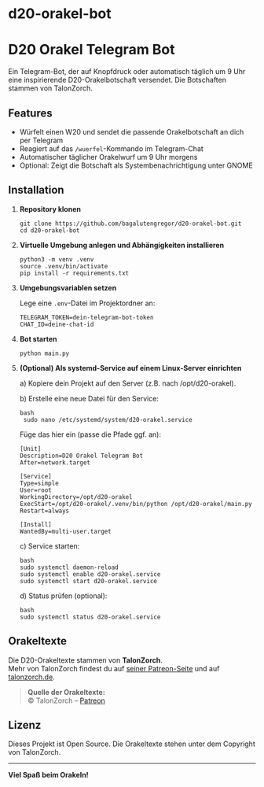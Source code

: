 # d20-orakel-bot
# D20 Orakel Telegram Bot

Ein Telegram-Bot, der auf Knopfdruck oder automatisch täglich um 9 Uhr eine inspirierende D20-Orakelbotschaft versendet. Die Botschaften stammen von TalonZorch.

## Features

- Würfelt einen W20 und sendet die passende Orakelbotschaft an dich per Telegram
- Reagiert auf das `/wuerfel`-Kommando im Telegram-Chat
- Automatischer täglicher Orakelwurf um 9 Uhr morgens
- Optional: Zeigt die Botschaft als Systembenachrichtigung unter GNOME

## Installation

1. **Repository klonen**
   ```
   git clone https://github.com/bagalutengregor/d20-orakel-bot.git
   cd d20-orakel-bot
   ```

2. **Virtuelle Umgebung anlegen und Abhängigkeiten installieren**
   ```
   python3 -m venv .venv
   source .venv/bin/activate
   pip install -r requirements.txt
   ```

3. **Umgebungsvariablen setzen**

   Lege eine `.env`-Datei im Projektordner an:
   ```
   TELEGRAM_TOKEN=dein-telegram-bot-token
   CHAT_ID=deine-chat-id
   ```

4. **Bot starten**
   ```
   python main.py
   ```

5. **(Optional) Als systemd-Service auf einem Linux-Server einrichten**

     a) Kopiere dein Projekt auf den Server (z.B. nach /opt/d20-orakel).
    
     b) Erstelle eine neue Datei für den Service:

       bash
        sudo nano /etc/systemd/system/d20-orakel.service
     Füge das hier ein (passe die Pfade ggf. an):

       [Unit]
       Description=D20 Orakel Telegram Bot
       After=network.target

       [Service]
       Type=simple
       User=root
       WorkingDirectory=/opt/d20-orakel
       ExecStart=/opt/d20-orakel/.venv/bin/python /opt/d20-orakel/main.py
       Restart=always

       [Install]
       WantedBy=multi-user.target

     c) Service starten:

       bash
       sudo systemctl daemon-reload
       sudo systemctl enable d20-orakel.service
       sudo systemctl start d20-orakel.service
     d) Status prüfen (optional):

       bash
       sudo systemctl status d20-orakel.service

## Orakeltexte

Die D20-Orakeltexte stammen von **TalonZorch**.  
Mehr von TalonZorch findest du auf [seiner Patreon-Seite](https://www.patreon.com/talonzorch) und auf [talonzorch.de](https://talonzorch.de/?author=1).

> **Quelle der Orakeltexte:**  
> © TalonZorch – [Patreon](https://www.patreon.com/talonzorch)

## Lizenz

Dieses Projekt ist Open Source. Die Orakeltexte stehen unter dem Copyright von TalonZorch.

---

**Viel Spaß beim Orakeln!**
```